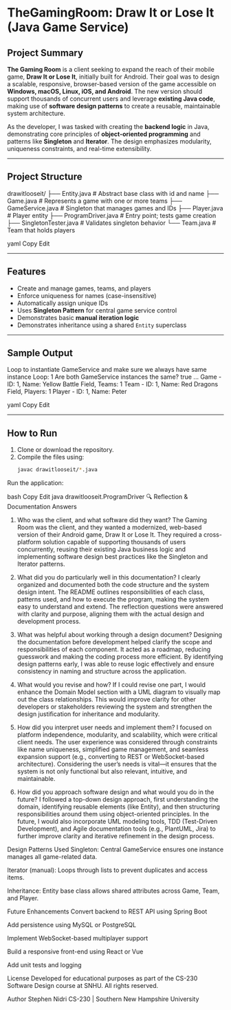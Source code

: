 # TheGamingRoom: Draw It or Lose It (Java Game Service)

## Project Summary

**The Gaming Room** is a client seeking to expand the reach of their mobile game, **Draw It or Lose It**, initially built for Android. Their goal was to design a scalable, responsive, browser-based version of the game accessible on **Windows, macOS, Linux, iOS, and Android**. The new version should support thousands of concurrent users and leverage **existing Java code**, making use of **software design patterns** to create a reusable, maintainable system architecture.

As the developer, I was tasked with creating the **backend logic** in Java, demonstrating core principles of **object-oriented programming** and patterns like **Singleton** and **Iterator**. The design emphasizes modularity, uniqueness constraints, and real-time extensibility.

---

## Project Structure

drawitlooseit/
├── Entity.java # Abstract base class with id and name
├── Game.java # Represents a game with one or more teams
├── GameService.java # Singleton that manages games and IDs
├── Player.java # Player entity
├── ProgramDriver.java # Entry point; tests game creation
├── SingletonTester.java # Validates singleton behavior
└── Team.java # Team that holds players

yaml
Copy
Edit

---

## Features

- Create and manage games, teams, and players
- Enforce uniqueness for names (case-insensitive)
- Automatically assign unique IDs
- Uses **Singleton Pattern** for central game service control
- Demonstrates basic **manual iteration logic**
- Demonstrates inheritance using a shared `Entity` superclass

---

## Sample Output

Loop to instantiate GameService and make sure we always have same instance
Loop: 1
Are both GameService instances the same? true
...
Game - ID: 1, Name: Yellow Battle Field, Teams: 1
Team - ID: 1, Name: Red Dragons Field, Players: 1
Player - ID: 1, Name: Peter

yaml
Copy
Edit

---

## How to Run

1. Clone or download the repository.
2. Compile the files using:
   ```bash
   javac drawitlooseit/*.java
Run the application:

bash
Copy
Edit
java drawitlooseit.ProgramDriver
🔍 Reflection & Documentation Answers
1. Who was the client, and what software did they want?
The Gaming Room was the client, and they wanted a modernized, web-based version of their Android game, Draw It or Lose It. They required a cross-platform solution capable of supporting thousands of users concurrently, reusing their existing Java business logic and implementing software design best practices like the Singleton and Iterator patterns.

2. What did you do particularly well in this documentation?
I clearly organized and documented both the code structure and the system design intent. The README outlines responsibilities of each class, patterns used, and how to execute the program, making the system easy to understand and extend. The reflection questions were answered with clarity and purpose, aligning them with the actual design and development process.

3. What was helpful about working through a design document?
Designing the documentation before development helped clarify the scope and responsibilities of each component. It acted as a roadmap, reducing guesswork and making the coding process more efficient. By identifying design patterns early, I was able to reuse logic effectively and ensure consistency in naming and structure across the application.

4. What would you revise and how?
If I could revise one part, I would enhance the Domain Model section with a UML diagram to visually map out the class relationships. This would improve clarity for other developers or stakeholders reviewing the system and strengthen the design justification for inheritance and modularity.

 5. How did you interpret user needs and implement them?
I focused on platform independence, modularity, and scalability, which were critical client needs. The user experience was considered through constraints like name uniqueness, simplified game management, and seamless expansion support (e.g., converting to REST or WebSocket-based architecture). Considering the user’s needs is vital—it ensures that the system is not only functional but also relevant, intuitive, and maintainable.

 6. How did you approach software design and what would you do in the future?
I followed a top-down design approach, first understanding the domain, identifying reusable elements (like Entity), and then structuring responsibilities around them using object-oriented principles. In the future, I would also incorporate UML modeling tools, TDD (Test-Driven Development), and Agile documentation tools (e.g., PlantUML, Jira) to further improve clarity and iterative refinement in the design process.

 Design Patterns Used
Singleton: Central GameService ensures one instance manages all game-related data.

Iterator (manual): Loops through lists to prevent duplicates and access items.

Inheritance: Entity base class allows shared attributes across Game, Team, and Player.

Future Enhancements
Convert backend to REST API using Spring Boot

Add persistence using MySQL or PostgreSQL

Implement WebSocket-based multiplayer support

Build a responsive front-end using React or Vue

Add unit tests and logging

License
Developed for educational purposes as part of the CS-230 Software Design course at SNHU. All rights reserved.

Author
Stephen Nidri
CS-230 | Southern New Hampshire University


